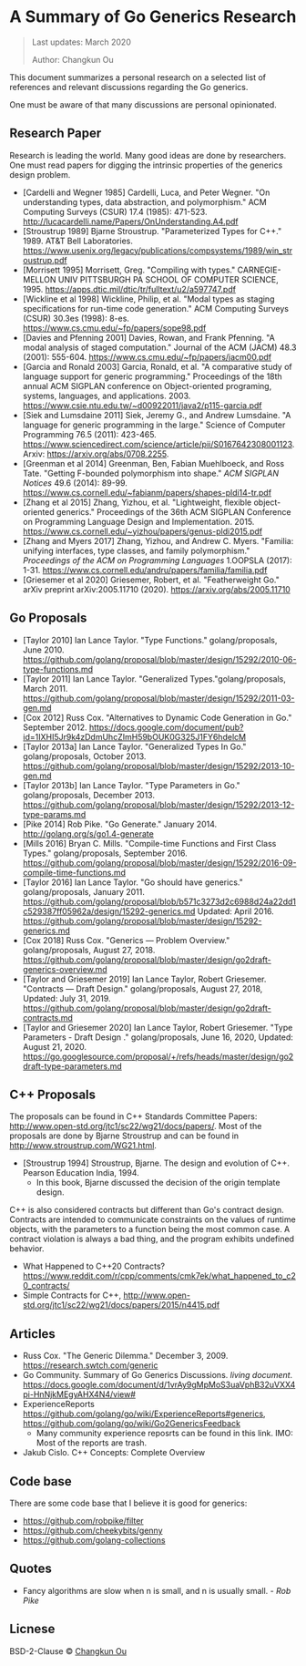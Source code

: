 # A Summary of Go Generics Research

> Last updates: March 2020
>
> Author: Changkun Ou

This document summarizes a personal research on a selected list of references and relevant discussions regarding the Go generics.

One must be aware of that many discussions are personal opinionated.

## Research Paper

Research is leading the world. Many good ideas are done by researchers.
One must read papers for digging the intrinsic properties of the generics design problem.

- [Cardelli and Wegner 1985] Cardelli, Luca, and Peter Wegner. "On understanding types, data abstraction, and polymorphism." ACM Computing Surveys (CSUR) 17.4 (1985): 471-523. http://lucacardelli.name/Papers/OnUnderstanding.A4.pdf
- [Stroustrup 1989] Bjarne Stroustrup. "Parameterized Types for C++." 1989. AT&T Bell Laboratories. https://www.usenix.org/legacy/publications/compsystems/1989/win_stroustrup.pdf
- [Morrisett 1995] Morrisett, Greg. "Compiling with types." CARNEGIE-MELLON UNIV PITTSBURGH PA SCHOOL OF COMPUTER SCIENCE, 1995. https://apps.dtic.mil/dtic/tr/fulltext/u2/a597747.pdf
- [Wickline et al 1998] Wickline, Philip, et al. "Modal types as staging specifications for run-time code generation." ACM Computing Surveys (CSUR) 30.3es (1998): 8-es. https://www.cs.cmu.edu/~fp/papers/sope98.pdf
- [Davies and Pfenning 2001] Davies, Rowan, and Frank Pfenning. "A modal analysis of staged computation." Journal of the ACM (JACM) 48.3 (2001): 555-604. https://www.cs.cmu.edu/~fp/papers/jacm00.pdf
- [Garcia and Ronald 2003] Garcia, Ronald, et al. "A comparative study of language support for generic programming." Proceedings of the 18th annual ACM SIGPLAN conference on Object-oriented programing, systems, languages, and applications. 2003. https://www.csie.ntu.edu.tw/~d00922011/java2/p115-garcia.pdf
- [Siek and Lumsdaine 2011] Siek, Jeremy G., and Andrew Lumsdaine. "A language for generic programming in the large." Science of Computer Programming 76.5 (2011): 423-465. https://www.sciencedirect.com/science/article/pii/S0167642308001123. Arxiv: https://arxiv.org/abs/0708.2255.
- [Greenman et al 2014] Greenman, Ben, Fabian Muehlboeck, and Ross Tate. "Getting F-bounded polymorphism into shape." *ACM SIGPLAN Notices* 49.6 (2014): 89-99. https://www.cs.cornell.edu/~fabianm/papers/shapes-pldi14-tr.pdf
- [Zhang et al 2015] Zhang, Yizhou, et al. "Lightweight, flexible object-oriented generics." Proceedings of the 36th ACM SIGPLAN Conference on Programming Language Design and Implementation. 2015. https://www.cs.cornell.edu/~yizhou/papers/genus-pldi2015.pdf
- [Zhang and Myers 2017] Zhang, Yizhou, and Andrew C. Myers. "Familia: unifying interfaces, type classes, and family polymorphism." *Proceedings of the ACM on Programming Languages* 1.OOPSLA (2017): 1-31. https://www.cs.cornell.edu/andru/papers/familia/familia.pdf
- [Griesemer et al 2020] Griesemer, Robert, et al. "Featherweight Go." arXiv preprint arXiv:2005.11710 (2020). https://arxiv.org/abs/2005.11710

## Go Proposals

- [Taylor 2010] Ian Lance Taylor. "Type Functions." golang/proposals, June 2010. https://github.com/golang/proposal/blob/master/design/15292/2010-06-type-functions.md
- [Taylor 2011] Ian Lance Taylor. "Generalized Types."golang/proposals, March 2011.  https://github.com/golang/proposal/blob/master/design/15292/2011-03-gen.md
- [Cox 2012] Russ Cox. "Alternatives to Dynamic Code Generation in Go." September 2012. https://docs.google.com/document/pub?id=1IXHI5Jr9k4zDdmUhcZImH59bOUK0G325J1FY6hdelcM
- [Taylor 2013a] Ian Lance Taylor. "Generalized Types In Go." golang/proposals, October 2013. https://github.com/golang/proposal/blob/master/design/15292/2013-10-gen.md
- [Taylor 2013b] Ian Lance Taylor. "Type Parameters in Go." golang/proposals, December 2013. https://github.com/golang/proposal/blob/master/design/15292/2013-12-type-params.md
- [Pike 2014] Rob Pike. "Go Generate." January 2014. http://golang.org/s/go1.4-generate
- [Mills 2016] Bryan C. Mills. "Compile-time Functions and First Class Types." golang/proposals, September 2016. https://github.com/golang/proposal/blob/master/design/15292/2016-09-compile-time-functions.md
- [Taylor 2016] Ian Lance Taylor. "Go should have generics." golang/proposals, January 2011. https://github.com/golang/proposal/blob/b571c3273d2c6988d24a22dd1c529387ff05962a/design/15292-generics.md Updated: April 2016. https://github.com/golang/proposal/blob/master/design/15292-generics.md
- [Cox 2018] Russ Cox. "Generics — Problem Overview." golang/proposals, August 27, 2018. https://github.com/golang/proposal/blob/master/design/go2draft-generics-overview.md
- [Taylor and Griesemer 2019] Ian Lance Taylor, Robert Griesemer. "Contracts — Draft Design." golang/proposals, August 27, 2018, Updated: July 31, 2019. https://github.com/golang/proposal/blob/master/design/go2draft-contracts.md
- [Taylor and Griesemer 2020] Ian Lance Taylor, Robert Griesemer. "Type Parameters - Draft Design
." golang/proposals, June 16, 2020, Updated: August 21, 2020. https://go.googlesource.com/proposal/+/refs/heads/master/design/go2draft-type-parameters.md

## C++ Proposals

The proposals can be found in C++ Standards Committee Papers: http://www.open-std.org/jtc1/sc22/wg21/docs/papers/. Most of the proposals are done by Bjarne Stroustrup and can be found in http://www.stroustrup.com/WG21.html.

- [Stroustrup 1994] Stroustrup, Bjarne. The design and evolution of C++. Pearson Education India, 1994.
  + In this book, Bjarne discussed the decision of the origin template design.

C++ is also considered contracts but different than Go's contract design. Contracts are intended to communicate constraints on the values of runtime objects, with the parameters to a function being the most common case. A contract violation is always a bad thing, and the program exhibits undefined behavior.

- What Happened to C++20 Contracts? https://www.reddit.com/r/cpp/comments/cmk7ek/what_happened_to_c20_contracts/
- Simple Contracts for C++, http://www.open-std.org/jtc1/sc22/wg21/docs/papers/2015/n4415.pdf

## Articles

- Russ Cox. "The Generic Dilemma." December 3, 2009. https://research.swtch.com/generic
- Go Community. Summary of Go Generics Discussions. *living document*. https://docs.google.com/document/d/1vrAy9gMpMoS3uaVphB32uVXX4pi-HnNjkMEgyAHX4N4/view#
- ExperienceReports https://github.com/golang/go/wiki/ExperienceReports#generics, https://github.com/golang/go/wiki/Go2GenericsFeedback
  + Many community experience reposrts can be found in this link. IMO: Most of the reports are trash.
- Jakub Cislo. C++ Concepts: Complete Overview

## Code base

There are some code base that I believe it is good for generics:

- https://github.com/robpike/filter
- https://github.com/cheekybits/genny
- https://github.com/golang-collections

## Quotes

- Fancy algorithms are slow when n is small, and n is usually small. *- Rob Pike*

## Licnese

BSD-2-Clause &copy; [Changkun Ou](https://changkun.de)